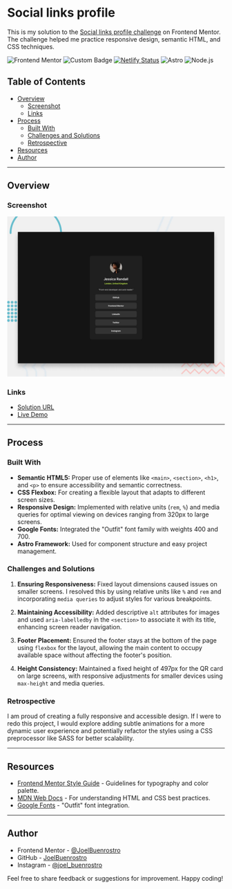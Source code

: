 # Social links profile

This is my solution to the [Social links profile challenge](https://www.frontendmentor.io/challenges/social-links-profile-UG32l9m6dQ) on Frontend Mentor. The challenge helped me practice responsive design, semantic HTML, and CSS techniques.

![Frontend Mentor](https://img.shields.io/badge/FrontendMentor-Challenge-blue) ![Custom Badge](https://img.shields.io/badge/Level-Newbie-blue) [![Netlify Status](https://api.netlify.com/api/v1/badges/64e3749d-5ee9-46e4-a1c4-e66d42975fd3/deploy-status)](https://app.netlify.com/sites/astro-qr-component/deploys) ![Astro](https://img.shields.io/badge/Astro-v5.0.3-blue?logo=astro&logoColor=white) ![Node.js](https://img.shields.io/badge/Node.js-v20.17.0-green?logo=node.js&logoColor=white)

## Table of Contents

- [Overview](#overview)
  - [Screenshot](#screenshot)
  - [Links](#links)
- [Process](#process)
  - [Built With](#built-with)
  - [Challenges and Solutions](#challenges-and-solutions)
  - [Retrospective](#retrospective)
- [Resources](#resources)
- [Author](#author)

---

## Overview

### Screenshot

![Social links profile](../Social-links-profile/src/assets/images/preview.jpg)

### Links

- [Solution URL](https://github.com/JoelBuenrostro/FM-Web-Examples/tree/main/QR-Component)
- [Live Demo](https://astro-qr-component.netlify.app)

---

## Process

### Built With

- **Semantic HTML5:** Proper use of elements like `<main>`, `<section>`, `<h1>`, and `<p>` to ensure accessibility and semantic correctness.
- **CSS Flexbox:** For creating a flexible layout that adapts to different screen sizes.
- **Responsive Design:** Implemented with relative units (`rem`, `%`) and media queries for optimal viewing on devices ranging from 320px to large screens.
- **Google Fonts:** Integrated the "Outfit" font family with weights 400 and 700.
- **Astro Framework:** Used for component structure and easy project management.

### Challenges and Solutions

1. **Ensuring Responsiveness:**
   Fixed layout dimensions caused issues on smaller screens. I resolved this by using relative units like `%` and `rem` and incorporating `media queries` to adjust styles for various breakpoints.

2. **Maintaining Accessibility:**
   Added descriptive `alt` attributes for images and used `aria-labelledby` in the `<section>` to associate it with its title, enhancing screen reader navigation.

3. **Footer Placement:**
   Ensured the footer stays at the bottom of the page using `flexbox` for the layout, allowing the main content to occupy available space without affecting the footer's position.

4. **Height Consistency:**
   Maintained a fixed height of 497px for the QR card on large screens, with responsive adjustments for smaller devices using `max-height` and media queries.

### Retrospective

I am proud of creating a fully responsive and accessible design. If I were to redo this project, I would explore adding subtle animations for a more dynamic user experience and potentially refactor the styles using a CSS preprocessor like SASS for better scalability.

---

## Resources

- [Frontend Mentor Style Guide](./QR-Component/style-guide.md) - Guidelines for typography and color palette.
- [MDN Web Docs](https://developer.mozilla.org/) - For understanding HTML and CSS best practices.
- [Google Fonts](https://fonts.google.com/specimen/Outfit) - "Outfit" font integration.

---

## Author

- Frontend Mentor - [@JoelBuenrostro](https://www.frontendmentor.io/profile/JoelBuenrostro)
- GitHub - [JoelBuenrostro](https://github.com/JoelBuenrostro)
- Instagram - [@joel_buenrostro](https://www.instagram.com/joel_buenrostro/)

Feel free to share feedback or suggestions for improvement. Happy coding!
